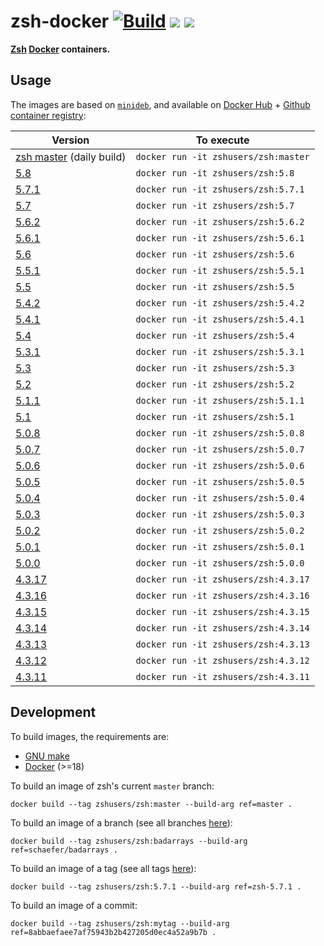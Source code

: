 zsh-docker [![Build](https://github.com/zsh-users/zsh-docker/actions/workflows/build.yml/badge.svg)](https://github.com/zsh-users/zsh-docker/actions/workflows/build.yml) [![](https://images.microbadger.com/badges/version/zshusers/zsh.svg)](https://microbadger.com/images/zshusers/zsh) [![](https://images.microbadger.com/badges/image/zshusers/zsh.svg)](https://microbadger.com/images/zshusers/zsh)
==========

**[Zsh](http://www.zsh.org) [Docker](https://www.docker.com) containers.**


Usage
-----

The images are based on [`minideb`](https://hub.docker.com/r/bitnami/minideb), and available on [Docker Hub](https://hub.docker.com/r/zshusers/zsh) + [Github container registry](https://github.com/zsh-users/zsh-docker/pkgs/container/zsh-docker):

| Version                                                                | To execute                           |
| ---------------------------------------------------------------------- | ------------------------------------ |
| [zsh master](https://hub.docker.com/r/zshusers/zsh/tags) (daily build) | `docker run -it zshusers/zsh:master` |
| [5.8](https://hub.docker.com/r/zshusers/zsh/tags)                      | `docker run -it zshusers/zsh:5.8`    |
| [5.7.1](https://hub.docker.com/r/zshusers/zsh/tags)                    | `docker run -it zshusers/zsh:5.7.1`  |
| [5.7](https://hub.docker.com/r/zshusers/zsh/tags)                      | `docker run -it zshusers/zsh:5.7`    |
| [5.6.2](https://hub.docker.com/r/zshusers/zsh/tags)                    | `docker run -it zshusers/zsh:5.6.2`  |
| [5.6.1](https://hub.docker.com/r/zshusers/zsh/tags)                    | `docker run -it zshusers/zsh:5.6.1`  |
| [5.6](https://hub.docker.com/r/zshusers/zsh/tags)                      | `docker run -it zshusers/zsh:5.6`    |
| [5.5.1](https://hub.docker.com/r/zshusers/zsh/tags)                    | `docker run -it zshusers/zsh:5.5.1`  |
| [5.5](https://hub.docker.com/r/zshusers/zsh/tags)                      | `docker run -it zshusers/zsh:5.5`    |
| [5.4.2](https://hub.docker.com/r/zshusers/zsh/tags)                    | `docker run -it zshusers/zsh:5.4.2`  |
| [5.4.1](https://hub.docker.com/r/zshusers/zsh/tags)                    | `docker run -it zshusers/zsh:5.4.1`  |
| [5.4](https://hub.docker.com/r/zshusers/zsh/tags)                      | `docker run -it zshusers/zsh:5.4`    |
| [5.3.1](https://hub.docker.com/r/zshusers/zsh/tags)                    | `docker run -it zshusers/zsh:5.3.1`  |
| [5.3](https://hub.docker.com/r/zshusers/zsh/tags)                      | `docker run -it zshusers/zsh:5.3`    |
| [5.2](https://hub.docker.com/r/zshusers/zsh/tags)                      | `docker run -it zshusers/zsh:5.2`    |
| [5.1.1](https://hub.docker.com/r/zshusers/zsh/tags)                    | `docker run -it zshusers/zsh:5.1.1`  |
| [5.1](https://hub.docker.com/r/zshusers/zsh/tags)                      | `docker run -it zshusers/zsh:5.1`    |
| [5.0.8](https://hub.docker.com/r/zshusers/zsh/tags)                    | `docker run -it zshusers/zsh:5.0.8`  |
| [5.0.7](https://hub.docker.com/r/zshusers/zsh/tags)                    | `docker run -it zshusers/zsh:5.0.7`  |
| [5.0.6](https://hub.docker.com/r/zshusers/zsh/tags)                    | `docker run -it zshusers/zsh:5.0.6`  |
| [5.0.5](https://hub.docker.com/r/zshusers/zsh/tags)                    | `docker run -it zshusers/zsh:5.0.5`  |
| [5.0.4](https://hub.docker.com/r/zshusers/zsh/tags)                    | `docker run -it zshusers/zsh:5.0.4`  |
| [5.0.3](https://hub.docker.com/r/zshusers/zsh/tags)                    | `docker run -it zshusers/zsh:5.0.3`  |
| [5.0.2](https://hub.docker.com/r/zshusers/zsh/tags)                    | `docker run -it zshusers/zsh:5.0.2`  |
| [5.0.1](https://hub.docker.com/r/zshusers/zsh/tags)                    | `docker run -it zshusers/zsh:5.0.1`  |
| [5.0.0](https://hub.docker.com/r/zshusers/zsh/tags)                    | `docker run -it zshusers/zsh:5.0.0`  |
| [4.3.17](https://hub.docker.com/r/zshusers/zsh/tags)                   | `docker run -it zshusers/zsh:4.3.17` |
| [4.3.16](https://hub.docker.com/r/zshusers/zsh/tags)                   | `docker run -it zshusers/zsh:4.3.16` |
| [4.3.15](https://hub.docker.com/r/zshusers/zsh/tags)                   | `docker run -it zshusers/zsh:4.3.15` |
| [4.3.14](https://hub.docker.com/r/zshusers/zsh/tags)                   | `docker run -it zshusers/zsh:4.3.14` |
| [4.3.13](https://hub.docker.com/r/zshusers/zsh/tags)                   | `docker run -it zshusers/zsh:4.3.13` |
| [4.3.12](https://hub.docker.com/r/zshusers/zsh/tags)                   | `docker run -it zshusers/zsh:4.3.12` |
| [4.3.11](https://hub.docker.com/r/zshusers/zsh/tags)                   | `docker run -it zshusers/zsh:4.3.11` |


Development
-----------

To build images, the requirements are:

 * [GNU make](https://www.gnu.org/software/make)
 * [Docker](https://www.docker.com) (>=18)

To build an image of zsh's current `master` branch:

    docker build --tag zshusers/zsh:master --build-arg ref=master .

To build an image of a branch (see all branches [here](https://github.com/zsh-users/zsh/branches)):

    docker build --tag zshusers/zsh:badarrays --build-arg ref=schaefer/badarrays .

To build an image of a tag (see all tags [here](https://github.com/zsh-users/zsh/tags)):

    docker build --tag zshusers/zsh:5.7.1 --build-arg ref=zsh-5.7.1 .

To build an image of a commit:

    docker build --tag zshusers/zsh:mytag --build-arg ref=8abbaefaee7af75943b2b427205d0ec4a52a9b7b .
